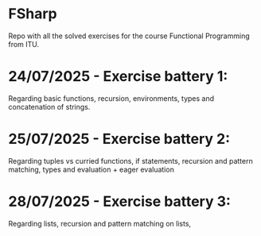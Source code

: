 # FSharp
Repo with all the solved exercises for the course Functional Programming from ITU.

# 24/07/2025 - Exercise battery 1: 
Regarding basic functions, recursion, environments, types and concatenation of strings.

# 25/07/2025 - Exercise battery 2:
Regarding tuples vs curried functions, if statements, recursion and pattern matching, types and evaluation + eager evaluation

# 28/07/2025 - Exercise battery 3:
Regarding lists, recursion and pattern matching on lists, 